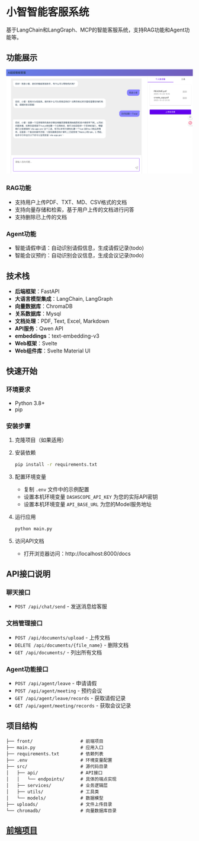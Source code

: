 # 小智智能客服系统

基于LangChain和LangGraph、MCP的智能客服系统，支持RAG功能和Agent功能等。

## 功能展示
![项目](resources/project01.png)


### RAG功能
- 支持用户上传PDF、TXT、MD、CSV格式的文档
- 支持向量存储和检索，基于用户上传的文档进行问答
- 支持删除已上传的文档

### Agent功能
- 智能请假申请：自动识别请假信息，生成请假记录(todo)
- 智能会议预约：自动识别会议信息，生成会议记录(todo)

## 技术栈

- **后端框架**：FastAPI
- **大语言模型集成**：LangChain, LangGraph
- **向量数据库**：ChromaDB
- **关系数据库**：Mysql
- **文档处理**：PDF, Text, Excel, Markdown
- **API服务**：Qwen API
- **embeddings**：text-embedding-v3
- **Web框架**：Svelte
- **Web组件库**：Svelte Material UI

## 快速开始

### 环境要求

- Python 3.8+
- pip

### 安装步骤

1. 克隆项目（如果适用）

2. 安装依赖
   ```bash
   pip install -r requirements.txt
   ```

3. 配置环境变量
   - 复制 `.env` 文件中的示例配置
   - 设置本机环境变量 `DASHSCOPE_API_KEY` 为您的实际API密钥
   - 设置本机环境变量 `API_BASE_URL` 为您的Model服务地址

4. 运行应用
   ```bash
   python main.py
   ```

5. 访问API文档
   - 打开浏览器访问：http://localhost:8000/docs

## API接口说明

### 聊天接口
- `POST /api/chat/send` - 发送消息给客服

### 文档管理接口
- `POST /api/documents/upload` - 上传文档
- `DELETE /api/documents/{file_name}` - 删除文档
- `GET /api/documents/` - 列出所有文档

### Agent功能接口
- `POST /api/agent/leave` - 申请请假
- `POST /api/agent/meeting` - 预约会议
- `GET /api/agent/leave/records` - 获取请假记录
- `GET /api/agent/meeting/records` - 获取会议记录

## 项目结构

```
├── front/                  # 前端项目
├── main.py                 # 应用入口
├── requirements.txt        # 依赖列表
├── .env                    # 环境变量配置
├── src/                    # 源代码目录
│   ├── api/                # API接口
│   │   └── endpoints/      # 具体的端点实现
│   ├── services/           # 业务逻辑层
│   ├── utils/              # 工具类
│   └── models/             # 数据模型
├── uploads/                # 文件上传目录
└── chromadb/               # 向量数据库目录
```

## [前端项目](./front/README.md) 
